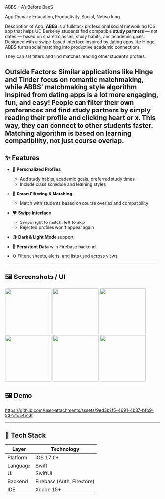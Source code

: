 ABBS - A’s Before BaeS

App Domain:
Education, Productivity, Social, Networking

Description of App:
**ABBS** is a fullstack professional social networking IOS app that helps UC Berkeley students find compatible **study partners** — not dates — based on shared classes, study habits, and academic goals. Designed with a swipe-based interface inspired by dating apps like Hinge, ABBS turns social matching into productive academic connections.

They can set filters and find matches reading other student’s profiles. 

Outside Factors:
Similar applications like Hinge and Tinder focus on romantic matchmaking, while ABBS' matchmaking style algorithm inspired from dating apps is a lot more engaging, fun, and easy! People can filter their own preferences and find study partners by simply reading their profile and clicking heart or x. This way, they can connect to other students faster.
Matching algorithm is based on learning compatibility, not just course overlap.
---

## ✨ Features

- 👤 **Personalized Profiles**
  - Add study habits, academic goals, preferred study times
  - Include class schedule and learning styles

- 🧠 **Smart Filtering & Matching**
  - Match with students based on course overlap and compatibility

- ❤️ **Swipe Interface**
  - Swipe right to match, left to skip
  - Rejected profiles won't appear again

- 🌗 **Dark & Light Mode** support
- 🔄 **Persistent Data** with Firebase backend
- ⚙️ Filters, sheets, alerts, and lists used across views

---

## 🖼️ Screenshots / UI
<img src="https://github.com/user-attachments/assets/48555e99-8d40-4671-9eb6-e5b97c1d349c" width="150" />
<img src="https://github.com/user-attachments/assets/8d81cbf9-5d9b-4617-adfc-cf2106ef21e9" width="150" />
<img src="https://github.com/user-attachments/assets/69f8761c-a179-4d92-bfca-7d5e95ee14e5" width="150" />
<img src="https://github.com/user-attachments/assets/23142c6f-ca98-46dc-8c1f-22ac6dd8726a" width="150" />
<img src="https://github.com/user-attachments/assets/c549f370-4641-4a4f-8ce5-d2a2a20e2d3a" width="150" />
<img src="https://github.com/user-attachments/assets/ec470fc6-19b0-448e-a402-7987127e2b36" width="150" />

## 🖼️ Demo

https://github.com/user-attachments/assets/9ed3b3f5-4691-4b37-bfb9-227c1ca451df

---

## 📱 Tech Stack

| Layer        | Technology                          |
|--------------|--------------------------------------|
| Platform     | iOS 17.0+                            |
| Language     | Swift                                |
| UI           | SwiftUI                              |
| Backend      | Firebase (Auth, Firestore)           |
| IDE          | Xcode 15+                            |



